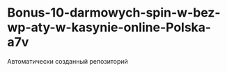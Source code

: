 # Bonus-10-darmowych-spin-w-bez-wp-aty-w-kasynie-online-Polska-a7v
Автоматически созданный репозиторий
